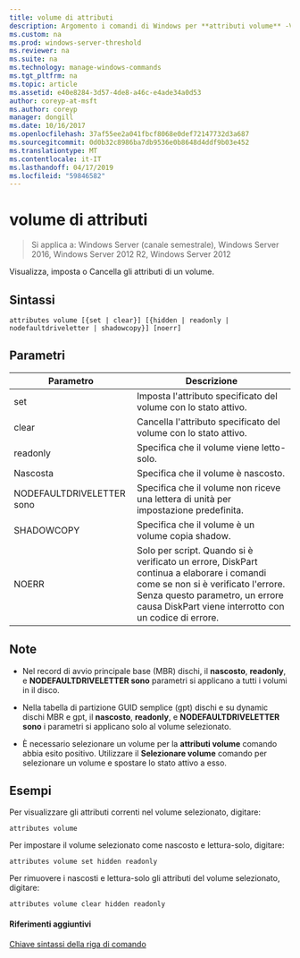 ```yaml
---
title: volume di attributi
description: Argomento i comandi di Windows per **attributi volume** -Visualizza, imposta o Cancella gli attributi di un volume.
ms.custom: na
ms.prod: windows-server-threshold
ms.reviewer: na
ms.suite: na
ms.technology: manage-windows-commands
ms.tgt_pltfrm: na
ms.topic: article
ms.assetid: e40e8284-3d57-4de8-a46c-e4ade34a0d53
author: coreyp-at-msft
ms.author: coreyp
manager: dongill
ms.date: 10/16/2017
ms.openlocfilehash: 37af55ee2a041fbcf8068e0def72147732d3a687
ms.sourcegitcommit: 0d0b32c8986ba7db9536e0b8648d4ddf9b03e452
ms.translationtype: MT
ms.contentlocale: it-IT
ms.lasthandoff: 04/17/2019
ms.locfileid: "59846582"
---
```

# <a name="attributes-volume"></a>volume di attributi

>Si applica a: Windows Server (canale semestrale), Windows Server 2016, Windows Server 2012 R2, Windows Server 2012

Visualizza, imposta o Cancella gli attributi di un volume.  
  
  
  
## <a name="syntax"></a>Sintassi  
  
```  
attributes volume [{set | clear}] [{hidden | readonly | nodefaultdriveletter | shadowcopy}] [noerr]  
```  
  
## <a name="parameters"></a>Parametri  
  
|Parametro|Descrizione|  
|-------|--------|  
|set|Imposta l'attributo specificato del volume con lo stato attivo.|  
|clear|Cancella l'attributo specificato del volume con lo stato attivo.|  
|readonly|Specifica che il volume viene letto\-solo.|  
|Nascosta|Specifica che il volume è nascosto.|  
|NODEFAULTDRIVELETTER sono|Specifica che il volume non riceve una lettera di unità per impostazione predefinita.|  
|SHADOWCOPY|Specifica che il volume è un volume copia shadow.|  
|NOERR|Solo per script. Quando si è verificato un errore, DiskPart continua a elaborare i comandi come se non si è verificato l'errore. Senza questo parametro, un errore causa DiskPart viene interrotto con un codice di errore.|  
  
## <a name="remarks"></a>Note  
  
-   Nel record di avvio principale base \(MBR\) dischi, il **nascosto**, **readonly**, e **NODEFAULTDRIVELETTER sono** parametri si applicano a tutti i volumi in il disco.  
  
-   Nella tabella di partizione GUID semplice \(gpt\) dischi e su dynamic dischi MBR e gpt, il **nascosto**, **readonly**, e **NODEFAULTDRIVELETTER sono** i parametri si applicano solo al volume selezionato.  
  
-   È necessario selezionare un volume per la **attributi volume** comando abbia esito positivo. Utilizzare il **Selezionare volume** comando per selezionare un volume e spostare lo stato attivo a esso.  
  
## <a name="BKMK_examples"></a>Esempi  
Per visualizzare gli attributi correnti nel volume selezionato, digitare:  
  
```  
attributes volume  
```  
  
Per impostare il volume selezionato come nascosto e lettura\-solo, digitare:  
  
```  
attributes volume set hidden readonly  
```  
  
Per rimuovere i nascosti e lettura\-solo gli attributi del volume selezionato, digitare:  
  
```  
attributes volume clear hidden readonly  
```  
  
#### <a name="additional-references"></a>Riferimenti aggiuntivi  
[Chiave sintassi della riga di comando](command-line-syntax-key.md)  
  

  

